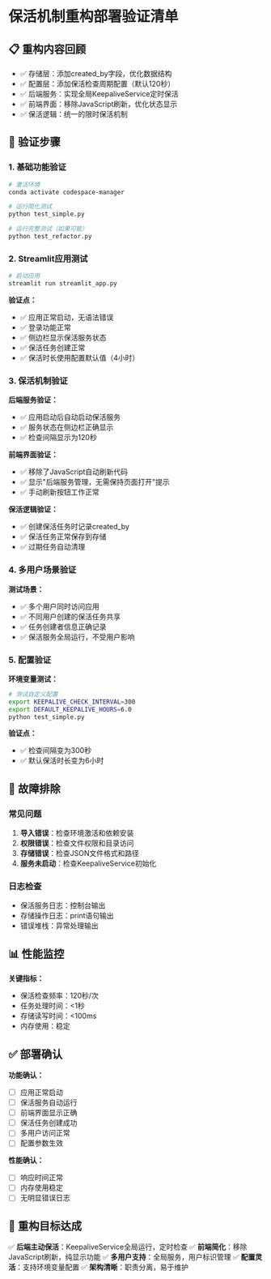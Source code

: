 # 保活机制重构部署验证清单

## 📋 重构内容回顾
- ✅ 存储层：添加created_by字段，优化数据结构
- ✅ 配置层：添加保活检查周期配置（默认120秒）
- ✅ 后端服务：实现全局KeepaliveService定时保活
- ✅ 前端界面：移除JavaScript刷新，优化状态显示
- ✅ 保活逻辑：统一的限时保活机制

## 🧪 验证步骤

### 1. 基础功能验证
```bash
# 激活环境
conda activate codespace-manager

# 运行简化测试
python test_simple.py

# 运行完整测试（如果可能）
python test_refactor.py
```

### 2. Streamlit应用测试
```bash
# 启动应用
streamlit run streamlit_app.py
```

**验证点：**
- ✅ 应用正常启动，无语法错误
- ✅ 登录功能正常
- ✅ 侧边栏显示保活服务状态
- ✅ 保活任务创建正常
- ✅ 保活时长使用配置默认值（4小时）

### 3. 保活机制验证

**后端服务验证：**
- ✅ 应用启动后自动启动保活服务
- ✅ 服务状态在侧边栏正确显示
- ✅ 检查间隔显示为120秒

**前端界面验证：**
- ✅ 移除了JavaScript自动刷新代码
- ✅ 显示"后端服务管理，无需保持页面打开"提示
- ✅ 手动刷新按钮工作正常

**保活逻辑验证：**
- ✅ 创建保活任务时记录created_by
- ✅ 保活任务正常保存到存储
- ✅ 过期任务自动清理

### 4. 多用户场景验证

**测试场景：**
- ✅ 多个用户同时访问应用
- ✅ 不同用户创建的保活任务共享
- ✅ 任务创建者信息正确记录
- ✅ 保活服务全局运行，不受用户影响

### 5. 配置验证

**环境变量测试：**
```bash
# 测试自定义配置
export KEEPALIVE_CHECK_INTERVAL=300
export DEFAULT_KEEPALIVE_HOURS=6.0
python test_simple.py
```

**验证点：**
- ✅ 检查间隔变为300秒
- ✅ 默认保活时长变为6小时

## 🔧 故障排除

### 常见问题
1. **导入错误**：检查环境激活和依赖安装
2. **权限错误**：检查文件权限和目录访问
3. **存储错误**：检查JSON文件格式和路径
4. **服务未启动**：检查KeepaliveService初始化

### 日志检查
- 保活服务日志：控制台输出
- 存储操作日志：print语句输出
- 错误堆栈：异常处理输出

## 📊 性能监控

**关键指标：**
- 保活检查频率：120秒/次
- 任务处理时间：<1秒
- 存储读写时间：<100ms
- 内存使用：稳定

## ✅ 部署确认

**功能确认：**
- [ ] 应用正常启动
- [ ] 保活服务自动运行
- [ ] 前端界面显示正确
- [ ] 保活任务创建成功
- [ ] 多用户访问正常
- [ ] 配置参数生效

**性能确认：**
- [ ] 响应时间正常
- [ ] 内存使用稳定
- [ ] 无明显错误日志

## 🎯 重构目标达成

✅ **后端主动保活**：KeepaliveService全局运行，定时检查
✅ **前端简化**：移除JavaScript刷新，纯显示功能
✅ **多用户支持**：全局服务，用户标识管理
✅ **配置灵活**：支持环境变量配置
✅ **架构清晰**：职责分离，易于维护